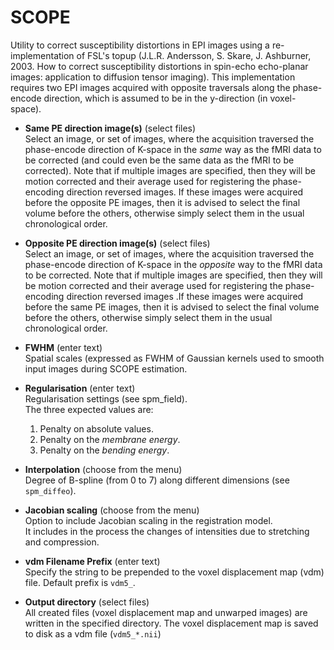 # SCOPE  
Utility to correct susceptibility distortions in EPI images using a re-implementation of FSL's topup (J.L.R. Andersson, S. Skare, J. Ashburner, 2003. How to correct susceptibility distortions in spin-echo echo-planar images: application to diffusion tensor imaging). This implementation requires two EPI images acquired with opposite traversals along the phase-encode direction, which is assumed to be in the y-direction (in voxel-space).   

* **Same PE direction image(s)** (select files)  
Select an image, or set of images, where the acquisition traversed the phase-encode direction of K-space in the *same* way as the fMRI data to be corrected (and could even be the same data as the fMRI to be corrected). Note that if multiple images are specified, then they will be motion corrected and their average used for registering the phase-encoding direction reversed images. If these images were acquired before the opposite PE images, then it is advised to select the final volume before the others, otherwise simply select them in the usual chronological order.   

* **Opposite PE direction image(s)** (select files)  
Select an image, or set of images, where the acquisition traversed the phase-encode direction of K-space in the *opposite* way to the fMRI data to be corrected. Note that if multiple images are specified, then they will be motion corrected and their average used for registering the phase-encoding direction reversed images .If these images were acquired before the same PE images, then it is advised to select the final volume before the others, otherwise simply select them in the usual chronological order.   

* **FWHM** (enter text)  
Spatial scales (expressed as FWHM of Gaussian kernels used to smooth input images during SCOPE estimation.   

* **Regularisation** (enter text)  
Regularisation settings (see spm_field).   
The three expected values are:   
    1. Penalty on absolute values.   
    2. Penalty on the *membrane energy*.   
    3. Penalty on the *bending energy*.   

* **Interpolation** (choose from the menu)  
Degree of B-spline (from 0 to 7) along different dimensions (see ``spm_diffeo``).   

* **Jacobian scaling** (choose from the menu)  
Option to include Jacobian scaling in the registration model.   
It includes in the process the changes of intensities due to stretching and compression.   

* **vdm Filename Prefix** (enter text)  
Specify the string to be prepended to the voxel displacement map (vdm) file. Default prefix is ``vdm5_``.   

* **Output directory** (select files)  
All created files (voxel displacement map and unwarped images) are written in the specified directory. The voxel displacement map is saved to disk as a vdm file (``vdm5_*.nii``)   
